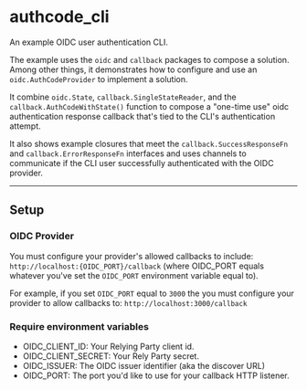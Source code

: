 # authcode_cli


An example OIDC user authentication CLI. 

The example uses the `oidc` and `callback` packages to compose a solution. Among
other things, it demonstrates how to configure and use an
`oidc.AuthCodeProvider` to implement a solution. 

It combine `oidc.State`, `callback.SingleStateReader`, and
the `callback.AuthCodeWithState()` function to compose a "one-time use" oidc
authentication response callback that's tied to the CLI's authentication attempt.  

It also shows example closures that meet the `callback.SuccessResponseFn` and
`callback.ErrorResponseFn` interfaces and uses channels to communicate if the
CLI user successfully authenticated with the OIDC provider. 

<hr>

## Setup
### OIDC Provider

You must configure your provider's allowed callbacks to include:
`http://localhost:{OIDC_PORT}/callback` (where OIDC_PORT equals whatever you've set
the `OIDC_PORT` environment variable equal to).   

For example, if you set `OIDC_PORT` equal to
`3000` the you must configure your provider to allow callbacks to: `http://localhost:3000/callback`

### Require environment variables

* OIDC_CLIENT_ID: Your Relying Party client id.
* OIDC_CLIENT_SECRET: Your Rely Party secret.
* OIDC_ISSUER: The OIDC issuer identifier (aka the discover URL)
* OIDC_PORT: The port you'd like to use for your callback HTTP listener.
